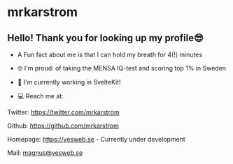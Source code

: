 # mrkarstrom
## Hello! Thank you for looking up my profile😎

- A Fun fact about me is that I can hold my breath for 4(!) minutes
- 🤓 I'm proud: of taking the MENSA IQ-test and scoring top 1% in Sweden
- 🍏 I'm currently working in SvelteKit!

- 💻 Reach me at: 

Twitter: https://twitter.com/mrkarstrom 

Github: https://github.com/mrkarstrom 

Homepage: https://yesweb.se - Currently under development

Mail: magnus@yesweb.se

